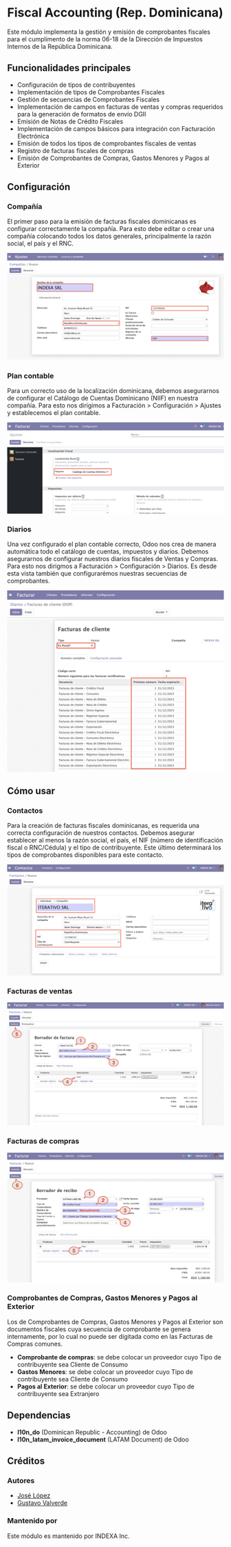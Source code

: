 
# Fiscal Accounting (Rep. Dominicana)

Este módulo implementa la gestión y emisión de comprobantes fiscales para el cumplimento de la norma 06-18 de la Dirección de Impuestos Internos de la República Dominicana.


## Funcionalidades principales

- Configuración de tipos de contribuyentes
- Implementación de tipos de Comprobantes Fiscales
- Gestión de secuencias de Comprobantes Fiscales
- Implementación de campos en facturas de ventas y compras requeridos para la generación de formatos de envío DGII
- Emisión de Notas de Crédito Fiscales
- Implementación de campos básicos para integración con Facturación Electrónica
- Emisión de todos los tipos de comprobantes fiscales de ventas
- Registro de facturas fiscales de compras
- Emisión de Comprobantes de Compras, Gastos Menores y Pagos al Exterior

## Configuración

### Compañía

El primer paso para la emisión de facturas fiscales dominicanas es configurar correctamente la compañía. Para esto debe editar o crear una compañía colocando todos los datos generales, principalmente la razón social, el país y el RNC.

![Company](https://github.com/indexa-git/l10n-dominicana/blob/930786dcadc742855446eeda5f937cd187f2a64c/l10n_do_accounting/static/img/company.png?raw=true)

### Plan contable

Para un correcto uso de la localización dominicana, debemos asegurarnos de configurar el Catálogo de Cuentas Dominicano (NIIF) en nuestra compañía. Para esto nos dirigimos a Facturación > Configuración > Ajustes y establecemos el plan contable.

![Ajustes](https://github.com/indexa-git/l10n-dominicana/blob/69303ca63125d70091260f7784bbc9484ab3ae00/l10n_do_accounting/static/img/ajustes.png?raw=true)

### Diarios

Una vez configurado el plan contable correcto, Odoo nos crea de manera automática todo el catálogo de cuentas, impuestos y diarios. Debemos asegurarnos de configurar nuestros diarios fiscales de Ventas y Compras. Para esto nos dirigmos a Facturación > Configuración > Diarios. Es desde esta vista también que configurarémos nuestras secuencias de comprobantes.

![Diarios](https://raw.githubusercontent.com/indexa-git/l10n-dominicana/a0107da972e70e5cea107494baaa5bbe1908b7cd/l10n_do_accounting/static/img/diario.png)


## Cómo usar

### Contactos

Para la creación de facturas fiscales dominicanas, es requerida una correcta configuración de nuestros contactos. Debemos asegurar establecer al menos la razón social, el país, el NIF (número de identificación fiscal o RNC/Cédula) y el tipo de contribuyente. Este último determinará los tipos de comprobantes disponibles para este contacto.

![Contactos](https://raw.githubusercontent.com/indexa-git/l10n-dominicana/1e01f366e81bb16ee207a28710b2a6de5e70bc8b/l10n_do_accounting/static/img/contacto.png)

### Facturas de ventas

![Ventas](https://github.com/indexa-git/l10n-dominicana/blob/dd6bd5e2be661fd24a00e21b5b87a884897cec8b/l10n_do_accounting/static/img/factura_ventas.png)

### Facturas de compras

![Compras](https://github.com/indexa-git/l10n-dominicana/blob/552b2c761987e5de4932ebabad73dd02554dcf1f/l10n_do_accounting/static/img/factura_compras.png)

### Comprobantes de Compras, Gastos Menores y Pagos al Exterior

Los de Comprobantes de Compras, Gastos Menores y Pagos al Exterior son documentos fiscales cuya secuencia de comprobante se genera internamente, por lo cual no puede ser digitada como en las Facturas de Compras comunes.

- **Comprobante de compras**: se debe colocar un proveedor cuyo Tipo de contribuyente sea Cliente de Consumo
- **Gastos Menores**: se debe colocar un proveedor cuyo Tipo de contribuyente sea Cliente de Consumo
- **Pagos al Exterior**: se debe colocar un proveedor cuyo Tipo de contribuyente sea Extranjero

## Dependencias

- **l10n_do** (Dominican Republic - Accounting) de Odoo
- **l10n_latam_invoice_document** (LATAM Document) de Odoo

## Créditos

### Autores

- [José López](https://github.com/jlopezg)
- [Gustavo Valverde](https://github.com/gustavovalverde)

### Mantenido por

Este módulo es mantenido por INDEXA Inc.

